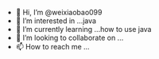 - 👋 Hi, I’m @weixiaobao099
- 👀 I’m interested in ...java
- 🌱 I’m currently learning ...how to use java
- 💞️ I’m looking to collaborate on ...
- 📫 How to reach me ...

<!---
weixiaobao099/weixiaobao099 is a ✨ special ✨ repository because its `README.md` (this file) appears on your GitHub profile.
You can click the Preview link to take a look at your changes.
--->
